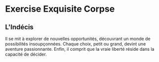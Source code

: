 # Exercise Exquisite Corpse

## L'Indécis





Il se mit à explorer de nouvelles opportunités, découvrant un monde de possibilités insoupçonnées. Chaque choix, petit ou grand, devint une aventure passionnante. Enfin, il comprit que la vraie liberté réside dans la capacité de décider.
